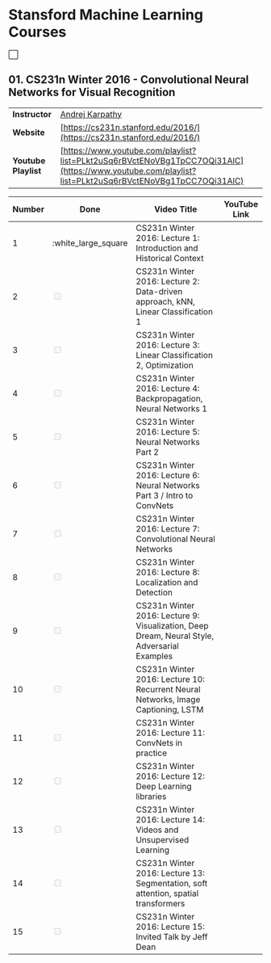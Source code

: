 # Stansford Machine Learning Courses

:white_large_square:

## 01. CS231n Winter 2016 - Convolutional Neural Networks for Visual Recognition

| | |
|-|-|
| **Instructor**       | [Andrej Karpathy](https://karpathy.ai/)|
| **Website**          | [https://cs231n.stanford.edu/2016/](https://cs231n.stanford.edu/2016/)    |
| **Youtube Playlist** | [https://www.youtube.com/playlist?list=PLkt2uSq6rBVctENoVBg1TpCC7OQi31AlC](https://www.youtube.com/playlist?list=PLkt2uSq6rBVctENoVBg1TpCC7OQi31AlC) |


| Number | Done | Video Title                                                                 | YouTube Link |
|--------|------|------------------------------------------------------------------------------|--------------|
| 1      | :white_large_square | CS231n Winter 2016: Lecture 1: Introduction and Historical Context           |              |
| 2      | <input type="checkbox" disabled /> | CS231n Winter 2016: Lecture 2: Data-driven approach, kNN, Linear Classification 1 |              |
| 3      | <input type="checkbox" disabled /> | CS231n Winter 2016: Lecture 3: Linear Classification 2, Optimization         |              |
| 4      | <input type="checkbox" disabled /> | CS231n Winter 2016: Lecture 4: Backpropagation, Neural Networks 1            |              |
| 5      | <input type="checkbox" disabled /> | CS231n Winter 2016: Lecture 5: Neural Networks Part 2                        |              |
| 6      | <input type="checkbox" disabled /> | CS231n Winter 2016: Lecture 6: Neural Networks Part 3 / Intro to ConvNets    |              |
| 7      | <input type="checkbox" disabled /> | CS231n Winter 2016: Lecture 7: Convolutional Neural Networks                 |              |
| 8      | <input type="checkbox" disabled /> | CS231n Winter 2016: Lecture 8: Localization and Detection                    |              |
| 9      | <input type="checkbox" disabled /> | CS231n Winter 2016: Lecture 9: Visualization, Deep Dream, Neural Style, Adversarial Examples |              |
| 10     | <input type="checkbox" disabled /> | CS231n Winter 2016: Lecture 10: Recurrent Neural Networks, Image Captioning, LSTM |              |
| 11     | <input type="checkbox" disabled /> | CS231n Winter 2016: Lecture 11: ConvNets in practice                         |              |
| 12     | <input type="checkbox" disabled /> | CS231n Winter 2016: Lecture 12: Deep Learning libraries                      |              |
| 13     | <input type="checkbox" disabled /> | CS231n Winter 2016: Lecture 14: Videos and Unsupervised Learning             |              |
| 14     | <input type="checkbox" disabled /> | CS231n Winter 2016: Lecture 13: Segmentation, soft attention, spatial transformers |              |
| 15     | <input type="checkbox" disabled /> | CS231n Winter 2016: Lecture 15: Invited Talk by Jeff Dean                    |              |







